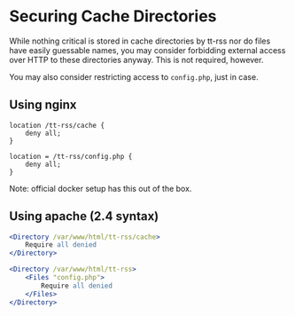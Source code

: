 # Securing Cache Directories

While nothing critical is stored in cache directories by tt-rss nor do files
have easily guessable names, you may consider forbidding external access over
HTTP to these directories anyway. This is not required, however.

You may also consider restricting access to <code>config.php</code>, just in case.

## Using nginx

```nginx
location /tt-rss/cache {
    deny all;
}

location = /tt-rss/config.php {
    deny all;
}
```

Note: official docker setup has this out of the box.

## Using apache (2.4 syntax)

```apache
<Directory /var/www/html/tt-rss/cache>
    Require all denied
</Directory>

<Directory /var/www/html/tt-rss>
    <Files "config.php">
        Require all denied
    </Files>
</Directory>
```
